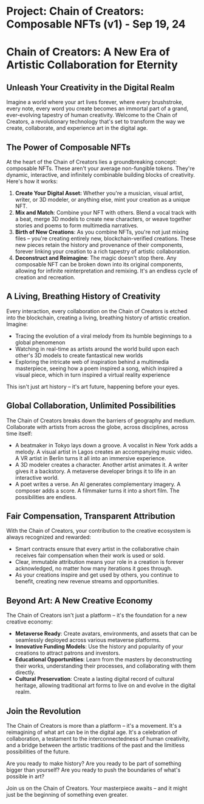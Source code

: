 # Project: Chain of Creators: Composable NFTs (v1) - Sep 19, 24

# Chain of Creators: A New Era of Artistic Collaboration for Eternity

## Unleash Your Creativity in the Digital Realm

Imagine a world where your art lives forever, where every brushstroke, every note, every word you create becomes an immortal part of a grand, ever-evolving tapestry of human creativity. Welcome to the Chain of Creators, a revolutionary technology that's set to transform the way we create, collaborate, and experience art in the digital age.

## The Power of Composable NFTs

At the heart of the Chain of Creators lies a groundbreaking concept: composable NFTs. These aren't your average non-fungible tokens. They're dynamic, interactive, and infinitely combinable building blocks of creativity. Here's how it works:

1. **Create Your Digital Asset:** Whether you're a musician, visual artist, writer, or 3D modeler, or anything else, mint your creation as a unique NFT.
2. **Mix and Match**: Combine your NFT with others. Blend a vocal track with a beat, merge 3D models to create new characters, or weave together stories and poems to form multimedia narratives.
3. **Birth of New Creations**: As you combine NFTs, you're not just mixing files – you're creating entirely new, blockchain-verified creations. These new pieces retain the history and provenance of their components, forever linking your creation to a rich tapestry of artistic collaboration.
4. **Deconstruct and Reimagine**: The magic doesn't stop there. Any composable NFT can be broken down into its original components, allowing for infinite reinterpretation and remixing. It's an endless cycle of creation and recreation.

## A Living, Breathing History of Creativity

Every interaction, every collaboration on the Chain of Creators is etched into the blockchain, creating a living, breathing history of artistic creation. Imagine:

- Tracing the evolution of a viral melody from its humble beginnings to a global phenomenon
- Watching in real-time as artists around the world build upon each other's 3D models to create fantastical new worlds
- Exploring the intricate web of inspiration behind a multimedia masterpiece, seeing how a poem inspired a song, which inspired a visual piece, which in turn inspired a virtual reality experience

This isn't just art history – it's art future, happening before your eyes.

## Global Collaboration, Unlimited Possibilities

The Chain of Creators breaks down the barriers of geography and medium. Collaborate with artists from across the globe, across disciplines, across time itself:

- A beatmaker in Tokyo lays down a groove. A vocalist in New York adds a melody. A visual artist in Lagos creates an accompanying music video. A VR artist in Berlin turns it all into an immersive experience.
- A 3D modeler creates a character. Another artist animates it. A writer gives it a backstory. A metaverse developer brings it to life in an interactive world.
- A poet writes a verse. An AI generates complementary imagery. A composer adds a score. A filmmaker turns it into a short film. The possibilities are endless.

## Fair Compensation, Transparent Attribution

With the Chain of Creators, your contribution to the creative ecosystem is always recognized and rewarded:

- Smart contracts ensure that every artist in the collaborative chain receives fair compensation when their work is used or sold.
- Clear, immutable attribution means your role in a creation is forever acknowledged, no matter how many iterations it goes through.
- As your creations inspire and get used by others, you continue to benefit, creating new revenue streams and opportunities.

## Beyond Art: A New Creative Economy

The Chain of Creators isn't just a platform – it's the foundation for a new creative economy:

- **Metaverse Ready**: Create avatars, environments, and assets that can be seamlessly deployed across various metaverse platforms.
- **Innovative Funding Models**: Use the history and popularity of your creations to attract patrons and investors.
- **Educational Opportunities**: Learn from the masters by deconstructing their works, understanding their processes, and collaborating with them directly.
- **Cultural Preservation**: Create a lasting digital record of cultural heritage, allowing traditional art forms to live on and evolve in the digital realm.

## Join the Revolution

The Chain of Creators is more than a platform – it's a movement. It's a reimagining of what art can be in the digital age. It's a celebration of collaboration, a testament to the interconnectedness of human creativity, and a bridge between the artistic traditions of the past and the limitless possibilities of the future.

Are you ready to make history? Are you ready to be part of something bigger than yourself? Are you ready to push the boundaries of what's possible in art?

Join us on the Chain of Creators. Your masterpiece awaits – and it might just be the beginning of something even greater.